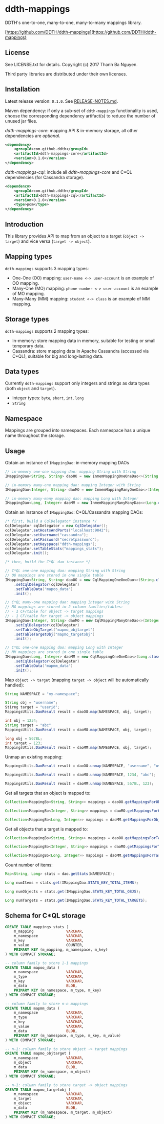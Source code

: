 # ddth-mappings

DDTH's one-to-one, many-to-one, many-to-many mappings library.

[https://github.com/DDTH/ddth-mappings](https://github.com/DDTH/ddth-mappings)


## License

See LICENSE.txt for details. Copyright (c) 2017 Thanh Ba Nguyen.

Third party libraries are distributed under their own licenses.


## Installation

Latest release version: `0.1.0`. See [RELEASE-NOTES.md](RELEASE-NOTES.md).

Maven dependency: if only a sub-set of `ddth-mappings` functionality is used, choose the corresponding
dependency artifact(s) to reduce the number of unused jar files.

*ddth-mappings-core*: mapping API & in-memory storage, all other dependencies are *optional*.

```xml
<dependency>
	<groupId>com.github.ddth</groupId>
	<artifactId>ddth-mappings-core</artifactId>
	<version>0.1.0</version>
</dependency>
```

*ddth-mappings-cql*: include all *ddth-mappings-core* and C*QL dependencies (for Cassandra storage).

```xml
<dependency>
    <groupId>com.github.ddth</groupId>
    <artifactId>ddth-mappings-cql</artifactId>
    <version>0.1.0</version>
    <type>pom</type>
</dependency>
```

## Introduction

This library provides API to map from an object to a target (`object -> target`) and vice versa (`target -> object`).

## Mapping types

`ddth-mappings` supports 3 mapping types:

- One-One (OO) mapping: `user-name <-> user-account` is an example of OO mapping.
- Many-One (MO) mapping: `phone-number <-> user-account` is an example of MO mapping.
- Many-Many (MM) mapping: `student <-> class` is an example of MM mapping.

## Storage types

`ddth-mappings` supports 2 mapping types:

- In-memory: store mapping data in memory, suitable for testing or small temporary data.
- Cassandra: store mapping data in Apache Cassandra (accessed via C*QL), suitable for big and long-lasting data.

## Data types

Currently `ddth-mappings` support only integers and strings as data types (both `object` and `target`).

- Integer types: `byte`, `short`, `int`, `long`
- `String`

## Namespace

Mappings are grouped into namespaces. Each namespace has a unique name throughout the storage.

## Usage

Obtain an instance of `IMappingDao`: in-memory mapping DAOs

```java
// in-memory one-one mapping dao: mapping String with String
IMappingDao<String, String> daoOO = new InmemMappingOneOneDao<>(String.class, String.class).init();

// in-memory many-one mapping dao: mapping Integer with String
IMappingDao<Integer, String> daoMO = new InmemMappingManyOneDao<>(Integer.class, String.class).init();

// in-memory many-many mapping dao: mapping Long with Integer
IMappingDao<Long, Integer> daoMM = new InmemMappingManyManyDao<>(Long.class, Integer.class).init();
```

Obtain an instance of `IMappingDao`: C*QL/Cassandra mapping DAOs:

```java
/* first, build a CqlDelegator instance */
CqlDelegator cqlDelegator = new CqlDelegator();
cqlDelegator.setHostsAndPorts("localhost:9042");
cqlDelegator.setUsername("cassandra");
cqlDelegator.setPassword("secretpassword");
cqlDelegator.setKeyspace("ddth-mappings");
cqlDelegator.setTableStats("mappings_stats");
cqlDelegator.init();

/* then, build the C*QL dao instance */

// C*QL one-one mapping dao: mapping String with String
// OO mappings are stored in one single table
IMappingDao<String, String> daoOO = new CqlMappingOneOneDao<>(String.class, String.class)
    .setCqlDelegator(cqlDelegator)
    .setTableData("mapoo_data")
    .init();

// C*QL many-one mapping dao: mapping Integer with String
// MO mappings are stored in 2 column families/tables:
// - 1 CF/table for object -> target mappings
// - 1 CF/table for target -> object mappings
IMappingDao<Integer, String> daoMO = new CqlMappingManyOneDao<>(Integer.class, String.class)
    .setCqlDelegator(cqlDelegator)
    .setTableObjTarget("mapmo_objtarget")
    .setTableTargetObj("mapmo_targetobj")
    .init();

// C*QL one-one mapping dao: mapping Long with Integer
// MM mappings are stored in one single table
IMappingDao<Long, Integer> daoMM = new CqlMappingOneOneDao<>(Long.class, Integer.class)
    .setCqlDelegator(cqlDelegator)
    .setTableData("mapmm_data")
    .init();
```

Map `object -> target` (mapping `target -> object` will be automatically handled):

```java
String NAMESPACE = "my-namespace";

String obj = "username";
Stirng target = "userid";
MappingsUtils.DaoResult result = daoOO.map(NAMESPACE, obj, target);

int obj = 1234;
String target = "abc"
MappingsUtils.DaoResult result = daoMO.map(NAMESPACE, obj, target);

long obj = 5678L;
int target = 123;
MappingsUtils.DaoResult result = daoMM.map(NAMESPACE, obj, target);
```

Unmap an existing mapping:

```java
MappingsUtils.DaoResult result = daoOO.unmap(NAMESPACE, "username", "userid");

MappingsUtils.DaoResult result = daoMO.unmap(NAMESPACE, 1234, "abc");

MappingsUtils.DaoResult result = daoMM.unmap(NAMESPACE, 5678L, 123);
```

Get all targets that an object is mapped to:

```java
Collection<MappingBo<String, String>> mappings = daoOO.getMappingsForObject(NAMESPACE, "username");

Collection<MappingBo<Integer, String>> mappings = daoMO.getMappingsForObject(NAMESPACE, 1234);

Collection<MappingBo<Long, Integer>> mappings = daoMM.getMappingsForObject(NAMESPACE, 5678L);
```

Get all objects that a target is mapped to:

```java
Collection<MappingBo<String, String>> mappings = daoOO.getMappingsForTarget(NAMESPACE, "userid");

Collection<MappingBo<Integer, String>> mappings = daoMO.getMappingsForTarget(NAMESPACE, "abc");

Collection<MappingBo<Long, Integer>> mappings = daoMM.getMappingsForTarget(NAMESPACE, 123);
```

Count number of items:

```java
Map<String, Long> stats = dao.getStats(NAMESPACE);

Long numItems = stats.get(IMappingDao.STATS_KEY_TOTAL_ITEMS);

Long numObjects = stats.get(IMappingDao.STATS_KEY_TOTAL_OBJS);

Long numTargets = stats.get(IMappingDao.STATS_KEY_TOTAL_TARGETS);
```

## Schema for C*QL storage

```sql
CREATE TABLE mappings_stats (
    m_mapping               VARCHAR,
    m_namespace             VARCHAR,
    m_key                   VARCHAR,
    m_value                 COUNTER,
    PRIMARY KEY (m_mapping, m_namespace, m_key)
) WITH COMPACT STORAGE;

-- column family to store 1-1 mappings
CREATE TABLE mapoo_data (
    m_namespace             VARCHAR,
    m_type                  VARCHAR,
    m_key                   VARCHAR,
    m_data                  BLOB,
    PRIMARY KEY (m_namespace, m_type, m_key)
) WITH COMPACT STORAGE;

-- column family to store n-n mappings
CREATE TABLE mapmm_data (
    m_namespace             VARCHAR,
    m_type                  VARCHAR,
    m_key                   VARCHAR,
    m_value                 VARCHAR,
    m_data                  BLOB,
    PRIMARY KEY (m_namespace, m_type, m_key, m_value)
) WITH COMPACT STORAGE;

-- n-1: column family to store object -> target mappings
CREATE TABLE mapmo_objtarget (
    m_namespace             VARCHAR,
    m_object                VARCHAR,
    m_data                  BLOB,
    PRIMARY KEY (m_namespace, m_object)
) WITH COMPACT STORAGE;

-- n-1: column family to store target -> object mappings
CREATE TABLE mapmo_targetobj (
    m_namespace             VARCHAR,
    m_target                VARCHAR,
    m_object                VARCHAR,
    m_data                  BLOB,
    PRIMARY KEY (m_namespace, m_target, m_object)
) WITH COMPACT STORAGE;
```
